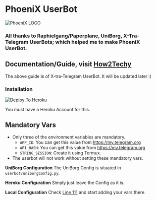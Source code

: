 # PhoeniX UserBot
![PhoeniX LOGO](https://telegra.ph/file/0d8898a906cb516e480ef.jpg)

### All thanks to Raphielgang/Paperplane, UniBorg, X-Tra-Telegram UserBots; which helped me to make PhoeniX UserBot.

## Documentation/Guide, visit [How2Techy](https://how2techy.com/x-tra-userbot-plugin-guide-part1/) 
The above guide is of X-tra-Telegram UserBot. It will be updated later :)

### Installation

[![Deploy To Heroku](https://www.herokucdn.com/deploy/button.svg)](https://heroku.com/deploy)

You must have a Heroku Account for this.

## Mandatory Vars

- Only three of the environment variables are mandatory.
    - `APP_ID`:   You can get this value from https://my.telegram.org
    - `API_HASH`:   You can get this value from https://my.telegram.org
    - `STRING_SESSION`:   Create it using Termux.
- The userbot will not work without setting these mandatory vars.

**UniBorg Configuration**
The UniBorg Config is situated in `userbot/uniborgConfig.py`.

**Heroku Configuration**
Simply just leave the Config as it is.

**Local Configuration**
Check [Line 111](https://github.com/Total-Noob-69/X-tra-Telegram/blob/master/userbot/uniborgConfig.py#L111) and start adding your vars there.

